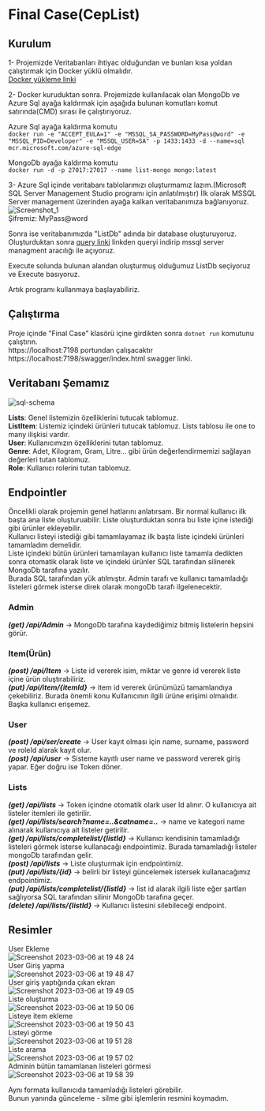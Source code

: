 # Final Case(CepList)

## Kurulum

1- Projemizde Veritabanları ihtiyac olduğundan ve bunları kısa yoldan çalıştırmak için Docker yüklü olmalıdır.<br/>
[Docker yükleme linki](https://www.docker.com/)

2- Docker kuruduktan sonra. Projemizde kullanılacak olan MongoDb ve Azure Sql ayağa kaldırmak için aşağıda bulunan komutları komut satırında(CMD) sırası ile çalıştırıyoruz.

Azure Sql ayağa kaldırma komutu <br/>
`docker run -e "ACCEPT_EULA=1" -e "MSSQL_SA_PASSWORD=MyPass@word" -e "MSSQL_PID=Developer" -e "MSSQL_USER=SA" -p 1433:1433 -d --name=sql mcr.microsoft.com/azure-sql-edge`

MongoDb ayağa kaldırma komutu<br/>
`docker run -d -p 27017:27017 --name list-mongo mongo:latest`

3- Azure Sql içinde veritabanı tablolarımızı oluşturmamız lazım.(Microsoft SQL Server Management Studio programı için anlatılmıştır) 
İlk olarak MSSQL Server management üzerinden ayağa kalkan veritabanımıza bağlanıyoruz. <br/>
![Screenshot_1](https://user-images.githubusercontent.com/45699509/223200363-bd51a881-3a53-47d1-91bf-b9a6949e9a43.png) <br/>
Şifremiz: MyPass@word

Sonra ise veritabanımızda "ListDb" adında bir database oluşturuyoruz. Oluşturduktan sonra [query linki](https://github.com/Halilozler/.Net-Practicum-Final-Case/blob/master/script.sql) linkden queryi indirip mssql server managment aracılığı ile açıyoruz.

Execute solunda bulunan alandan oluşturmuş olduğumuz ListDb seçiyoruz ve Execute basıyoruz.

Artık programı kullanmaya başlayabiliriz.

## Çalıştırma

Proje içinde "Final Case" klasörü içine girdikten sonra `dotnet run` komutunu çalıştırın. <br/>
https://localhost:7198 portundan çalışacaktır <br/>
https://localhost:7198/swagger/index.html swagger linki.

## Veritabanı Şemamız
![sql-schema](https://user-images.githubusercontent.com/45699509/223167157-fb72c2ee-95dc-4a0a-a997-161a7005b107.png)

**Lists**: Genel listemizin özelliklerini tutucak tablomuz.<br/>
**ListItem**: Listemiz içindeki ürünleri tutucak tablomuz. Lists tablosu ile one to many ilişkisi vardır.<br/>
**User**: Kullanıcımızın özelliklerini tutan tablomuz.<br/>
**Genre**: Adet, Kilogram, Gram, Litre... gibi ürün değerlendirmemizi sağlayan değerleri tutan tablomuz.<br/>
**Role**: Kullanıcı rolerini tutan tablomuz.


## Endpointler
Öncelikli olarak projemin genel hatlarını anlatırsam. Bir normal kullanıcı ilk başta ana liste oluşturuabilir. Liste oluşturduktan sonra bu liste içine istediği gibi ürünler ekleyebilir. <br/>
Kullanıcı listeyi istediği gibi tamamlayamaz ilk başta liste içindeki ürünleri tamamladım demelidir. <br/>
Liste içindeki bütün ürünleri tamamlayan kullanıcı liste tamamla dedikten sonra otomatik olarak liste ve içindeki ürünler SQL tarafından silinerek MongoDb tarafına yazılır. <br/>
Burada SQL tarafından yük atılmıştır. Admin tarafı ve kullanıcı tamamladığı listeleri görmek isterse direk olarak mongoDb tarafı ilgelenecektir.

### Admin
***(get) /api/Admin*** -> MongoDb tarafına kaydediğimiz bitmiş listelerin hepsini görür.<br/>

### Item(Ürün)
***(post) /api/Item*** -> Liste id vererek isim, miktar ve genre id vererek liste içine ürün oluştırabiliriz.<br/>
***(put) /api/item/{itemId}*** -> item id vererek ürünümüzü tamamlandıya çekebiliriz. Burada önemli konu Kullanıcının ilgili ürüne erişimi olmalıdır. Başka kullanıcı erişemez.<br/>

### User<br/>
***(post) /api/ser/create*** -> User kayıt olması için name, surname, password ve roleId alarak kayıt olur.<br/>
***(post) /api/user*** -> Sisteme kayıtlı user name ve password vererek giriş yapar. Eğer doğru ise Token döner.<br/>

### Lists<br/>
***(get) /api/lists*** -> Token içindne otomatik olark user Id alınır. O kullanıcıya ait listeler itemleri ile getirilir. <br/>
***(get) /api/lists/search?name=..&catname=..*** -> name ve kategori name alınarak kullanıcıya ait listeler getirilir. <br/>
***(get) /api/lists/completelist/{listId}*** -> Kullanıcı kendisinin tamamladığı listeleri görmek isterse kullanacağı endpointimiz. Burada tamamladığı listeler mongoDb tarafından gelir.<br/>
***(post) /api/lists*** -> Liste oluşturmak için endpointimiz.<br/>
***(put) /api/lists/{id}*** -> belirli bir listeyi güncelemek istersek kullanacağımız endpointimiz.<br/>
***(put) /api/lists/completelist/{listId}*** -> list id alarak ilgili liste eğer şartları sağlıyorsa SQL tarafından silinir MongoDb tarafına geçer.<br/>
***(delete) /api/lists/{listId}*** -> Kullanıcı listesini silebileceği endpoint.<br/>

## Resimler
User Ekleme<br/>
![Screenshot 2023-03-06 at 19 48 24](https://user-images.githubusercontent.com/45699509/223177040-1db4597d-68b5-4885-9415-c85f37d2ead1.png)<br/>
User Giriş yapma<br/>
![Screenshot 2023-03-06 at 19 48 47](https://user-images.githubusercontent.com/45699509/223177066-b8f8e7e3-61f3-453c-83f4-ef3457e4be36.png)<br/>
User giriş yaptığında çıkan ekran<br/>
![Screenshot 2023-03-06 at 19 49 05](https://user-images.githubusercontent.com/45699509/223177082-035093a4-620c-4ee5-8686-b44b698055d7.png)<br/>
Liste oluşturma<br/>
![Screenshot 2023-03-06 at 19 50 06](https://user-images.githubusercontent.com/45699509/223177111-c7d83cd2-57b8-4357-9b8e-68f02ccad16d.png)<br/>
Listeye item ekleme<br/>
![Screenshot 2023-03-06 at 19 50 43](https://user-images.githubusercontent.com/45699509/223177133-2e9080b7-c802-4b7b-98d3-e0f37c638744.png)<br/>
Listeyi görme<br/>
![Screenshot 2023-03-06 at 19 51 28](https://user-images.githubusercontent.com/45699509/223177144-c4cf01e6-e22b-4a93-a951-a60bfa3fe573.png)<br/>
Liste arama <br/>
![Screenshot 2023-03-06 at 19 57 02](https://user-images.githubusercontent.com/45699509/223178457-f584fe2d-b304-485d-b208-db7248bb56b3.png)<br/>
Adminin bütün tamamlanan listeleri görmesi <br/>
![Screenshot 2023-03-06 at 19 58 39](https://user-images.githubusercontent.com/45699509/223178868-13e175f9-871c-4f82-8655-205c8e955749.png)<br/>

Aynı formata kullanıcıda tamamladığı listeleri görebilir. <br/>
Bunun yanında günceleme - silme gibi işlemlerin resmini koymadım.

